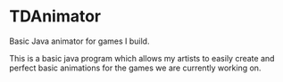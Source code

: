 TDAnimator
==========

Basic Java animator for games I build.

This is a basic java program which allows my artists to easily create and perfect basic animations for the games 
we are currently working on. 
